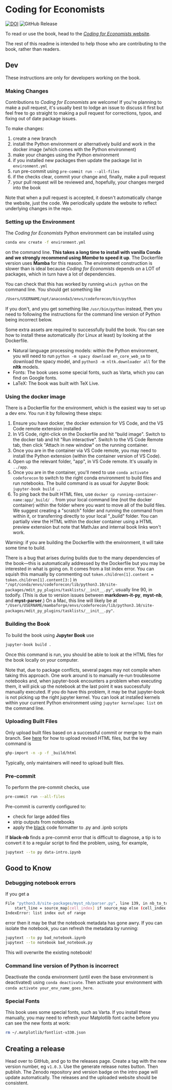 # Coding for Economists

[![DOI](https://zenodo.org/badge/316842103.svg)](https://zenodo.org/doi/10.5281/zenodo.10465358)  ![GitHub Release](https://img.shields.io/github/v/release/aeturrell/coding-for-economists)

To read or use the book, head to the [*Coding for Economists* website](https://aeturrell.github.io/coding-for-economists/intro.html).

The rest of this readme is intended to help those who are contributing to the book, rather than readers.

## Dev

These instructions are only for developers working on the book.

### Making Changes

Contributions to *Coding for Economists* are welcome! If you're planning to make a pull request, it's usually best to lodge an issue to discuss it first but feel free to go straight to making a pull request for corrections, typos, and fixing out of date package issues.

To make changes:

1. create a new branch
2. install the Python environment or alternatively build and work in the docker image (which comes with the Python environment)
3. make your changes using the Python environment
4. if you installed new packages then update the package list in `environment.yml`
5. run pre-commit using `pre-commit run --all-files`
6. if the checks clear, commit your change and, finally, make a pull request
7. your pull request will be reviewed and, hopefully, your changes merged into the book

Note that when a pull request is accepted, it doesn't automatically change the website, just the code. We periodically update the website to reflect underlying changes in the repo.

### Setting up the Environment

The *Coding for Economists* Python environment can be installed using

```bash
conda env create -f environment.yml
```

on the command line. **This takes a long time to install with vanilla Conda and we strongly recommend using *Mamba* to speed it up**. The Dockerfile version uses **Mamba** for this reason. The environment construction is slower than is ideal because *Coding for Economists* depends on a LOT of packages, which in turn have a lot of dependencies.

You can check that this has worked by running `which python` on the command line. You should get something like

```bash
/Users/USERNAME/opt/anaconda3/envs/codeforecon/bin/python
```

If you don't, and you get something like `/usr/bin/python` instead, then you need to following the instructions for the command line version of Python being incorrect below.

Some extra assets are required to successfully build the book. You can see how to install these automatically (for Linux at least) by looking at the Dockerfile.

- Natural language processing models: within the Python environment, you will need to run `python -m spacy download en_core_web_sm` to download the spacy model, and `python3 -m nltk.downloader all` for the **nltk** models.
- Fonts: The book uses some special fonts, such as Varta, which you can find on Google fonts.
- LaTeX: The book was built with TeX Live.

### Using the docker image

There is a Dockerfile for the environment, which is the easiest way to set up a dev env. You run it by following these steps:

1. Ensure you have docker, the docker extension for VS Code, and the VS Code remote extension installed
2. In VS Code, right-click on the Dockerfile and hit "build image". Switch to the docker tab and hit "Run interactive". Switch to the VS Code Remote tab, then click "Attach in new window" on the running container.
3. Once you are in the container via VS Code remote, you may need to install the Python extension (within the container version of VS Code).
4. Open up the relevant folder, "app", in VS Code remote. It's usually in `../app`.
5. Once you are in the container, you'll need to use `conda activate codeforecon` to switch to the right conda environment to build files and run notebooks. The build command is as usual for Jupyter Book: `jupyter-book build .`.
6. To ping back the built HTML files, use `docker cp running-container-name:app/_build/ .` from your local command line (not the docker container) within the folder where you want to move all of the build files. We suggest creating a "scratch" folder and running the command from within it, or transferring directly to your local "_build" folder. You can partially view the HTML within the docker container using a HTML preview extension but note that MathJax and internal book links won't work.

Warning: if you are building the Dockerfile with the environment, it will take some time to build.

There is a bug that arises during builds due to the many dependencies of the book—this is automatically addressed by the Dockerfile but you may be interested in what is going on. It comes from a list index error. You can squish this manually by commenting out `token.children[1].content = token.children[1].content[3:]` in `"/opt/conda/envs/codeforecon/lib/python3.10/site-packages/mdit_py_plugins/tasklists/__init__.py"`, usually line 90, in todoify. (This is due to version issues between **markdown-it-py**, **myst-nb**, and **myst-parser**.) On a Mac, this line will likely be at `"/Users/USERNAME/mambaforge/envs/codeforecon/lib/python3.10/site-packages/mdit_py_plugins/tasklists/__init__.py"`.

### Building the Book

To build the book using **Jupyter Book** use

```bash
jupyter-book build .
```

Once this command is run, you should be able to look at the HTML files for the book locally on your computer.

Note that, due to package conflicts, several pages may not compile when taking this approach. One work around is to manually re-run troublesome notebooks and, when jupyter-book encounters a problem when executing them, it will pick up the notebook at the last point it was successfully manually executed. If you do have this problem, it may be that jupyter-book is not picking up the right jupyter kernel. You can look at installed kernels within your current Python environment using `jupyter kernelspec list` on the command line.

### Uploading Built Files

Only upload built files based on a successful commit or merge to the main branch. See [here](https://jupyterbook.org/publish/gh-pages.html) for how to upload revised HTML files, but the key command is

```bash
ghp-import -n -p -f _build/html
```

Typically, only maintainers will need to upload built files.

### Pre-commit

To perform the pre-commit checks, use

```bash
pre-commit run --all-files
```

Pre-commit is currently configured to:

- check for large added files
- strip outputs from notebooks
- apply the [black](https://black.readthedocs.io/en/stable/) code formatter to .py and .ipnb scripts

If **black-nb** finds a pre-commit error that is difficult to diagnose, a tip is to convert it to a regular script to find the problem, using, for example,

```bash
jupytext --to py data-intro.ipynb
```

## Good to Know

### Debugging notebook errors

If you get a

```bash
File "python3.8/site-packages/myst_nb/parser.py", line 139, in nb_to_tokens
    start_line = source_map[cell_index] if source_map else (cell_index + 1) * 10000
IndexError: list index out of range
```

error then it may be that the notebook metadata has gone awry. If you can isolate the notebook, you can refresh the metadata by running:

```bash
jupytext --to py bad_notebook.ipynb
jupytext --to notebook bad_notebook.py
```

This will overwrite the existing notebook!

### Command line version of Python is incorrect

Deactivate the conda environment (until even the base environment is deactivated) using `conda deactivate`. Then activate your environment with `conda activate your_env_name_goes_here`.

### Special Fonts

This book uses some special fonts, such as Varta. If you install these manually, you may need to refresh your Matplotlib font cache before you can see the new fonts at work:

```bash
rm ~/.matplotlib/fontlist-v330.json
```

## Creating a release

Head over to GitHub, and go to the releases page. Create a tag with the new version number, eg `v1.0.3`. Use the generate release notes button. Then publish. The Zenodo repository and version badge on the intro page will update automatically. The releases and the uploaded website should be consistent.
